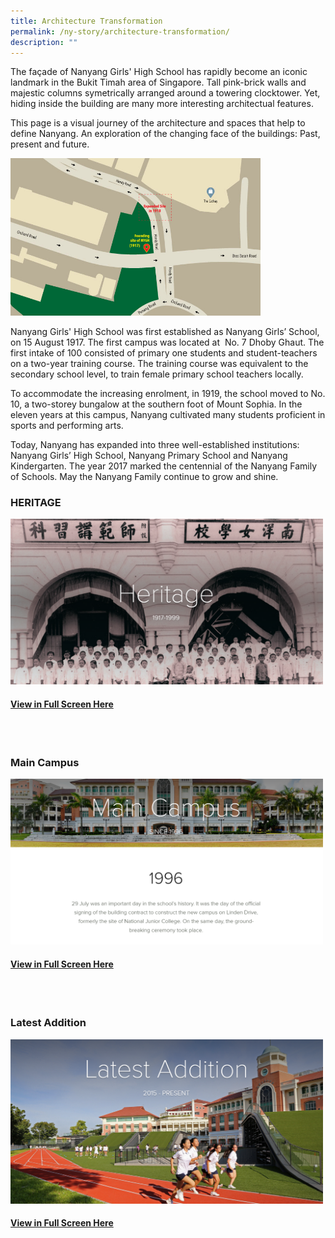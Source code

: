 ```yaml
---
title: Architecture Transformation
permalink: /ny-story/architecture-transformation/
description: ""
---
```

The façade of Nanyang Girls' High School has rapidly become an iconic landmark in the Bukit Timah area of Singapore. Tall pink-brick walls and majestic columns symetrically arranged around a towering clocktower. Yet, hiding inside the building are many more interesting architectual features.

This page is a visual journey of the architecture and spaces that help to define Nanyang. An exploration of the changing face of the buildings: Past, present and future.

<img style="width:400px" src="/images/nyghheritagemap.jpg">
<br>


Nanyang Girls' High School was first established as Nanyang Girls’ School, on 15 August 1917. The first campus was located at &nbsp;No. 7 Dhoby Ghaut. The first intake of 100 consisted of primary one students and student-teachers on a two-year training course. The training course was equivalent to the secondary school level, to train female primary school teachers locally.

To accommodate the increasing enrolment, in 1919, the school moved to No. 10, a two-storey bungalow at the southern foot of Mount Sophia. In the eleven years at this campus, Nanyang cultivated many students proficient in sports and performing arts.

Today, Nanyang has expanded into three well-established institutions: Nanyang Girls’ High School, Nanyang Primary School and Nanyang Kindergarten. The year 2017 marked the centennial of the Nanyang Family of Schools. May the Nanyang Family continue to grow and shine.&nbsp;

###   HERITAGE
<img style="width:500px" src="/images/heritagemap.png">

#### [View in Full Screen Here](https://express.adobe.com/page/B5w5Fh47zygSW/)
<br>
<br>

### Main Campus
<img style="width:500px" src="/images/maincampus.png">

#### [View in Full Screen Here](https://express.adobe.com/page/wKXMOguXCmt9L/)
<br>	
<br>

### Latest Addition
<img style="width:500px" src="/images/latestaddition.png">
<br>

#### [View in Full Screen Here](https://express.adobe.com/page/YM14pZjrBNvHC/)